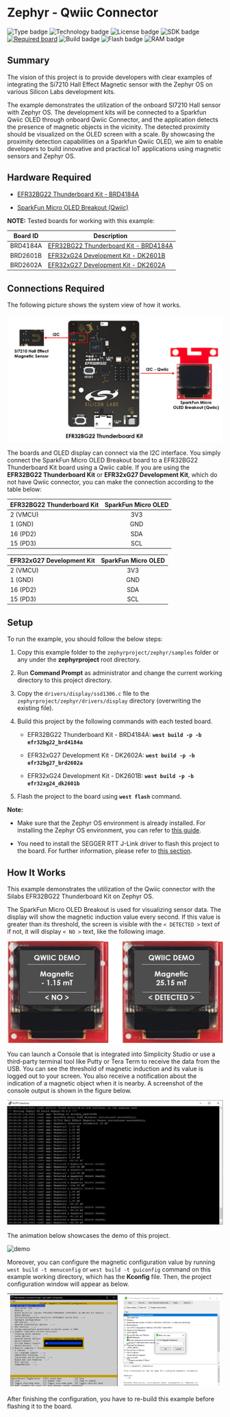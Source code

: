 # Zephyr - Qwiic Connector #

![Type badge](https://img.shields.io/badge/dynamic/json?url=https://raw.githubusercontent.com/SiliconLabs/application_examples_ci/master/zephyr_applications/zephyr_qwiic_connector_common.json&label=Type&query=type&color=green)
![Technology badge](https://img.shields.io/badge/dynamic/json?url=https://raw.githubusercontent.com/SiliconLabs/application_examples_ci/master/zephyr_applications/zephyr_qwiic_connector_common.json&label=Technology&query=technology&color=green)
![License badge](https://img.shields.io/badge/dynamic/json?url=https://raw.githubusercontent.com/SiliconLabs/application_examples_ci/master/zephyr_applications/zephyr_qwiic_connector_common.json&label=License&query=license&color=green)
![SDK badge](https://img.shields.io/badge/dynamic/json?url=https://raw.githubusercontent.com/SiliconLabs/application_examples_ci/master/zephyr_applications/zephyr_qwiic_connector_common.json&label=Zephyr%20version&query=zephyr_verion&color=green)
[![Required board](https://img.shields.io/badge/Sparkfun-Micro%20OLED%20Breakout%20(Qwiic)-green)](https://www.sparkfun.com/products/14532)
![Build badge](https://img.shields.io/endpoint?url=https://raw.githubusercontent.com/SiliconLabs/application_examples_ci/master/zephyr_applications/zephyr_qwiic_connector_build_status.json)
![Flash badge](https://img.shields.io/badge/dynamic/json?url=https://raw.githubusercontent.com/SiliconLabs/application_examples_ci/master/zephyr_applications/zephyr_qwiic_connector_common.json&label=Flash&query=flash&color=blue)
![RAM badge](https://img.shields.io/badge/dynamic/json?url=https://raw.githubusercontent.com/SiliconLabs/application_examples_ci/master/zephyr_applications/zephyr_qwiic_connector_common.json&label=RAM&query=ram&color=blue)

## Summary ##

The vision of this project is to provide developers with clear examples of integrating the Si7210 Hall Effect Magnetic sensor with the Zephyr OS on various Silicon Labs development kits.

The example demonstrates the utilization of the onboard SI7210 Hall sensor with Zephyr OS. The development kits will be connected to a Sparkfun Qwiic OLED through onboard Qwiic Connector, and the application detects the presence of magnetic objects in the vicinity. The detected proximity should be visualized on the OLED screen with a scale. By showcasing the proximity detection capabilities on a Sparkfun Qwiic OLED, we aim to enable developers to build innovative and practical IoT applications using magnetic sensors and Zephyr OS.

## Hardware Required ##

 - [EFR32BG22 Thunderboard Kit - BRD4184A](https://www.silabs.com/development-tools/thunderboard/thunderboard-bg22-kit?tab=overview)

 - [SparkFun Micro OLED Breakout (Qwiic)](https://www.sparkfun.com/products/14532)

**NOTE:**
Tested boards for working with this example:

| Board ID | Description  |
| -------- | ------------ |
| BRD4184A | [EFR32BG22 Thunderboard Kit - BRD4184A](https://www.silabs.com/development-tools/thunderboard/thunderboard-bg22-kit?tab=overview) |
| BRD2601B | [EFR32xG24 Development  Kit - DK2601B](https://www.silabs.com/development-tools/wireless/efr32xg24-dev-kit?tab=overview) |
| BRD2602A | [EFR32xG27 Development  Kit - DK2602A](https://www.silabs.com/development-tools/wireless/efr32xg27-development-kit?tab=overview) |

## Connections Required ##

The following picture shows the system view of how it works.

![hardware_connection](image/hardware_connection.png)

The boards and OLED display can connect via the I2C interface. You simply connect the SparkFun Micro OLED Breakout board to a EFR32BG22 Thunderboard Kit board using a Qwiic cable. If you are using the **EFR32BG22 Thunderboard Kit** or **EFR32xG27 Development Kit**, which do not have Qwiic connector, you can make the connection according to the table below:

| EFR32BG22 Thunderboard Kit  | SparkFun Micro OLED |
|:----------------------------|:-------------------:|
|  2 (VMCU)  |  3V3  |
|  1 (GND)   |  GND  |
|  16 (PD2)  |  SDA  |
| 15 (PD3)   |  SCL  |

| EFR32xG27 Development Kit  | SparkFun Micro OLED |
|:---------------------------|:-------------------:|
|  2 (VMCU)  |  3V3  |
|  1 (GND)   |  GND  |
|  16 (PD2)  |  SDA  |
| 15 (PD3)   |  SCL  |

## Setup ##

To run the example, you should follow the below steps:

1. Copy this example folder to the `zephyrproject/zephyr/samples` folder or any under the **zephyrproject** root directory.

2. Run **Command Prompt** as administrator and change the current working directory to this project directory.

3. Copy the `drivers/display/ssd1306.c` file to the `zephyrproject/zephyr/drivers/display` directory (overwriting the existing file).

4. Build this project by the following commands with each tested board.

   - EFR32BG22 Thunderboard Kit - BRD4184A: **`west build -p -b efr32bg22_brd4184a`**

   - EFR32xG27 Development Kit - DK2602A: **`west build -p -b efr32bg27_brd2602a`**

   - EFR32xG24 Development Kit - DK2601B: **`west build -p -b efr32xg24_dk2601b`**

5. Flash the project to the board using **`west flash`** command.

**Note:**

- Make sure that the Zephyr OS environment is already installed. For installing the Zephyr OS environment, you can refer to [this guide](../README.md#setting-up-environment).

- You need to install the SEGGER RTT J-Link driver to flash this project to the board. For further information, please refer to [this section](../README.md#flash-the-application).

## How It Works ##

This example demonstrates the utilization of the Qwiic connector with the Silabs EFR32BG22 Thunderboard Kit on Zephyr OS.

The SparkFun Micro OLED Breakout is used for visualizing sensor data. The display will show the magnetic induction value every second. If this value is greater than its threshold, the screen is visible with the `< DETECTED >` text of if not, it will display `< NO >` text, like the following image.

![oled_screen](image/oled_screen.png)

You can launch a Console that is integrated into Simplicity Studio or use a third-party terminal tool like Putty or Tera Term to receive the data from the USB.  You can see the threshold of magnetic induction and its value is logged out to your screen. You also receive a notification about the indication of a magnetic object when it is nearby. A screenshot of the console output is shown in the figure below.

![console_log](image/console_log.png)

The animation below showcases the demo of this project.

![demo](image/demo.gif)

Moreover, you can configure the magnetic configuration value by running `west build -t menuconfig` or `west build -t guiconfig` command on this example working directory, which has the **Kconfig** file. Then, the project configuration window will appear as below.

| ![menu_config](image/menu_config.png) | ![guiconfig](image/guiconfig.png)|
| ------------------------------------- | -------------------------------- |

After finishing the configuration, you have to re-build this example before flashing it to the board.
